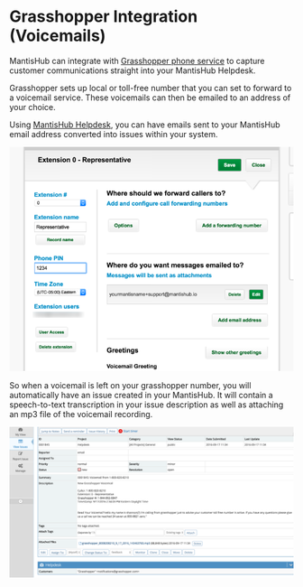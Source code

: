 # Grasshopper Integration (Voicemails)

MantisHub can integrate with [Grasshopper phone service](http://grasshopper.com/) to capture customer communications straight into your MantisHub Helpdesk.

Grasshopper sets up local or toll-free number that you can set to forward to a voicemail service. These voicemails can then be emailed to an address of your choice.

Using [MantisHub Helpdesk](/mantishub_helpdesk/report_email), you can have emails sent to your MantisHub email address converted into issues within your system. 

![](./images/grasshopper_1.png)

So when a voicemail is left on your grasshopper number, you will automatically have an issue created in your MantisHub. It will contain a speech-to-text transcription in your issue description as well as attaching an mp3 file of the voicemail recording. 

![](./images/grasshopper_2.png)

